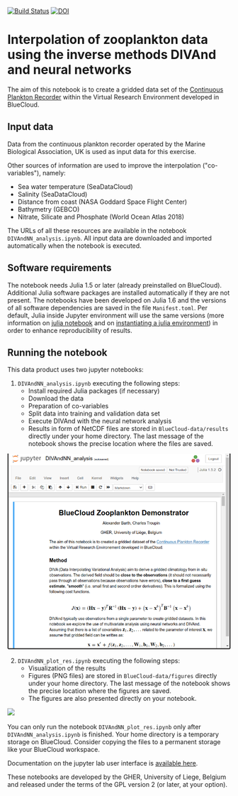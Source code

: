 [![Build Status](https://github.com/gher-ulg/BlueCloud-Plankton/workflows/CI/badge.svg)](https://github.com/gher-ulg/BlueCloud-Plankton/actions) [![DOI](https://zenodo.org/badge/531522783.svg)](https://zenodo.org/badge/latestdoi/531522783)





# Interpolation of zooplankton data using the inverse methods DIVAnd and neural networks

The aim of this notebook is to create a gridded data set of the
[Continuous Plankton Recorder](https://www.cprsurvey.org/services/the-continuous-plankton-recorder/) within the Virtual Research Environment developed in BlueCloud.

## Input data

Data from the continuous plankton recorder operated by the Marine Biological Association, UK is used as input data for this exercise.

Other sources of information are used to improve the interpolation ("co-variables"), namely:

 * Sea water temperature (SeaDataCloud)
 * Salinity (SeaDataCloud)
 * Distance from coast (NASA Goddard Space Flight Center)
 * Bathymetry (GEBCO)
 * Nitrate, Silicate and Phosphate (World Ocean Atlas 2018)

The URLs of all these resources are available in the notebook `DIVAndNN_analysis.ipynb`.
All input data are downloaded and imported automatically when the notebook is executed.

## Software requirements

The notebook needs Julia 1.5 or later (already preinstalled on BlueCloud). Additional Julia software packages are installed automatically if they are not present.
The notebooks have been developed on Julia 1.6 and the versions of all software dependencies are saved in the file `Manifest.toml`.
Per default, Julia inside Jupyter environment will use the same versions (more information on [julia notebook](https://julialang.github.io/IJulia.jl/stable/manual/usage/#Julia-projects) and on [instantiating a julia environment](https://julialang.github.io/Pkg.jl/v1/environments/)) in order to enhance reproducibility of results.

## Running the notebook

This data product uses two jupyter notebooks:

 1. `DIVAndNN_analysis.ipynb` executing the following steps:
     * Install required Julia packages (if necessary)
     * Download the data
     * Preparation of co-variables
     * Split data into training and validation data set
     * Execute DIVAnd with the neural network analysis
     * Results in form of NetCDF files are stored in `BlueCloud-data/results` directly under your home directory. The last message of the notebook shows the precise location where the files are saved.

![](src/docs/analysis.png)


 2. `DIVAndNN_plot_res.ipynb` executing the following steps:
     * Visualization of the results
     * Figures (PNG files) are stored in `BlueCloud-data/figures` directly under your home directory. The last message of the notebook shows the precise location where the figures are saved.
     * The figures are also presented directly on your notebook.

![](src/docs/plotting.png)


You can only run the notebook `DIVAndNN_plot_res.ipynb` only after `DIVAndNN_analysis.ipynb` is finished.
Your home directory is a temporary storage on BlueCloud. Consider copying the files to a permanent storage like your BlueCloud workspace.

Documentation on the jupyter lab user interface is [available here](https://jupyterlab.readthedocs.io/en/latest/).


These notebooks are developed by the GHER, University of Liege, Belgium and released under the terms of the GPL version 2 (or later, at your option).
